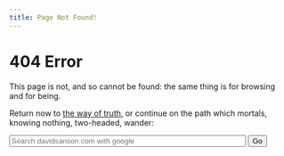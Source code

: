 ```yaml
---
title: Page Not Found!
---
```


<h1>404 Error</h1>

</b></p>

<p>This page is not, and so cannot be found: the same thing is for browsing and for being.
</p>

<p>Return now to <a href="/">the way of truth</a>, or continue on the path
which mortals, knowing nothing, two-headed, <span
onmouseover="this.innerHTML='wanker'"
onclick="window.open('https://www.facebook.com/michaela.mcsweeney.3/posts/10205709627516514')" id="mcsweeney">wander</span>:</p>
<div class="sitesearch">    
<form method="get" action="http://www.google.com/search">
<p>
<input type="search" name="q" size="50" maxlength="255" value="" placeholder="Search davidsanson.com with google" />
<input type="submit" value="Go" />
<input type="hidden"  name="sitesearch" value="davidsanson.com" />
</p>
</form>
</div>
